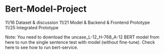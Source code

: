 # Bert-Model-Project

11/16 Dataset & discussion
11/21 Model & Backend & Frontend Prototype
11/25 Integrated Prototype

Note: You need to download the uncase_L-12_H-768_A-12 BERT model from here to run the single sentence test with model (without fine-tune). Check here to see how to run bert-service.
